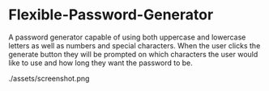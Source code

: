 # Flexible-Password-Generator
A password generator capable of using both uppercase and lowercase letters as well as numbers and special  characters. When the user clicks the generate button they will be prompted on which characters the user would like to use and how long they want the password to be.


./assets/screenshot.png